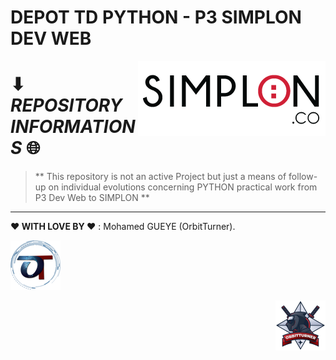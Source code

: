 # DEPOT TD PYTHON - P3 SIMPLON DEV WEB

<img src="https://github.com/orbitturner/TDPythonP3Simplon/blob/master/assets/logo-simplon.png?raw=true" align="right" />

# ⬇ ___REPOSITORY INFORMATIONS___ 🌐

> ** This repository is not an active Project but just a means of follow-up on individual evolutions concerning PYTHON practical work from P3 Dev Web to SIMPLON  **





______________________________________________________
**❤ WITH LOVE BY ❤** : Mohamed GUEYE (OrbitTurner).

![Image of OT](https://github.com/orbitturner/challenger/blob/master/images/orbitturner1.png?raw=true)

<img src="https://github.com/orbitturner/challenger/blob/master/images/OrbitTurner_Gaming_GitHubBadge.png?raw=true" align="right" />
